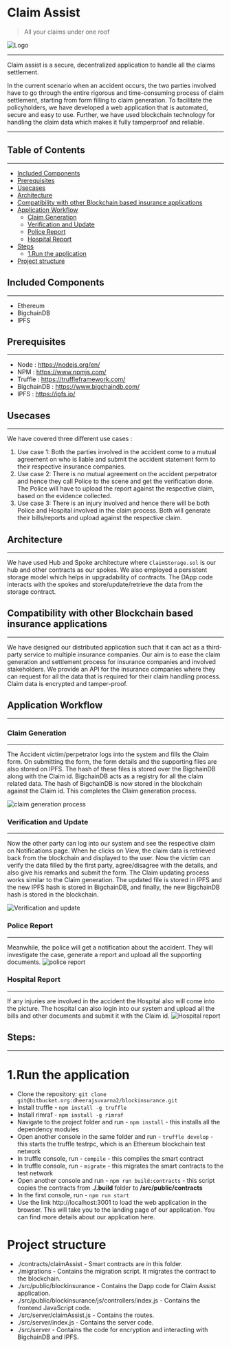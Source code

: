 # Claim Assist
> All your claims under one roof

![Logo](/readme_images/logo-reveal.gif)

----------------------------
Claim assist is a secure, decentralized application to handle all the claims settlement.

In the current scenario when an accident occurs, the two parties involved have to go through the entire rigorous and time-consuming process of claim settlement, starting from form filling to claim generation. To facilitate the policyholders, we have developed a web application that is automated, secure and easy to use. Further, we have used blockchain technology for handling the claim data which makes it fully tamperproof and reliable.

-----------------------------
## Table of Contents
-----------------------------
- [Included Components](#included-components)
- [Prerequisites](#prerequisites)
- [Usecases](#usecases)
- [Architecture](#architecture)
- [Compatibility with other Blockchain based insurance applications](#compatibility-with-other-blockchain-based-insurance-applications)
- [Application Workflow](#application-workflow)
  * [Claim Generation](#claim-generation)
  * [Verification and Update](#verification-and-update)
  * [Police Report](#police-report)
  * [Hospital Report](#hospital-report)
- [Steps](#steps:)
  * [1.Run the application](#run-the-application)
- [Project structure](#project-structure)

    

## Included Components
----------------------------
- Ethereum
- BigchainDB
- IPFS

## Prerequisites
----------------------------
- Node : https://nodejs.org/en/
- NPM : https://www.npmjs.com/
- Truffle : https://truffleframework.com/
- BigchainDB : https://www.bigchaindb.com/
- IPFS : https://ipfs.io/

## Usecases
----------------------------

We have covered three different use cases :

1. Use case 1: Both the parties involved in the accident come to a mutual agreement on who is liable and submit the accident statement form to their respective insurance companies.
2. Use case 2: There is no mutual agreement on the accident perpetrator and hence they call Police to the scene and get the verification done. The Police will have to upload the report against the respective claim, based on the evidence collected.
3. Use case 3: There is an injury involved and hence there will be both Police and Hospital involved in the claim process. Both will generate their bills/reports and upload against the respective claim.

## Architecture
----------------------------
We have used Hub and Spoke architecture where `ClaimStorage.sol` is our hub and other contracts as our spokes. We also employed a persistent storage model which helps in upgradability of contracts. The DApp code interacts with the spokes and store/update/retrieve the data from the storage contract.  


## Compatibility with other Blockchain based insurance applications
----------------------------
We have designed our distributed application such that it can act as a third-party service to multiple insurance companies. Our aim is to ease the claim generation and settlement process for insurance companies and involved stakeholders. We provide an API for the insurance companies where they can request for all the data that is required for their claim handling process. Claim data is encrypted and tamper-proof.



## Application Workflow
----------------------------

### Claim Generation
----------------------------
The Accident victim/perpetrator logs into the system and fills the Claim form. On submitting the form, the form details and the supporting files are also stored on IPFS. The hash of these files is stored over the BigchainDB along with the Claim id. BigchainDB acts as a registry for all the claim related data. The hash of BigchainDB is now stored in the blockchain against the Claim id. This completes the Claim generation process.

![claim generation process](readme_images/claim_generation.gif)

### Verification and Update
----------------------------
Now the other party can log into our system and see the respective claim on Notifications page. When he clicks on View, the claim data is retrieved back from the blockchain and displayed to the user. Now the victim can verify the data filled by the first party, agree/disagree with the details, and also give his remarks and submit the form. The Claim updating process works similar to the Claim generation. The updated file is stored in IPFS and the new IPFS hash is stored in BigchainDB, and finally, the new BigchainDB hash is stored in the blockchain.

![Verification and update](readme_images/claim_generation.gif)

### Police Report
----------------------------
Meanwhile, the police will get a notification about the accident. They will investigate the case, generate a report and upload all the supporting documents.
![police report](readme_images/police.gif)

### Hospital Report
----------------------------
If any injuries are involved in the accident the Hospital also will come into the picture. The hospital can also login into our system and upload all the bills and other documents and submit it with the Claim id.
![Hospital report](readme_images/police.gif)

## Steps:
----------------------------
# 1.Run the application
- Clone the repository: `git clone git@bitbucket.org:dheerajsuvarna2/blockinsurance.git`
- Install truffle - `npm install -g truffle`
- Install rimraf - `npm install -g rimraf`
- Navigate to the project folder and run - `npm install` - this installs all the dependency modules
- Open another console in the same folder and run - `truffle develop` - this starts the truffle testrpc, which is an Ethereum blockchain test network
- In truffle console, run - `compile` - this compiles the smart contract
- In truffle console, run - `migrate` - this migrates the smart contracts to the test network
- Open another console and run - `npm run build:contracts` - this script copies the contracts from **./.build** folder to **/src/public/contracts**  
- In the first console, run - `npm run start`
- Use the link http://localhost:3001 to load the web application in the browser. This will take you to the landing page of our application. You can find more details about our application here.



# Project structure
- ./contracts/claimAssist - Smart contracts are in this folder.
- ./migrations - Contains the migration script. It migrates the contract to the blockchain.
- ./src/public/blockinsurance - Contains the Dapp code for Claim Assist application.
- ./src/public/blockinsurance/js/controllers/index.js - Contains the frontend JavaScript code.
- ./src/server/claimAssist.js - Contains the routes.
- ./src/server/index.js - Contains the server code.
- ./src/server - Contains the code for encryption and interacting with BigchainDB and IPFS.
